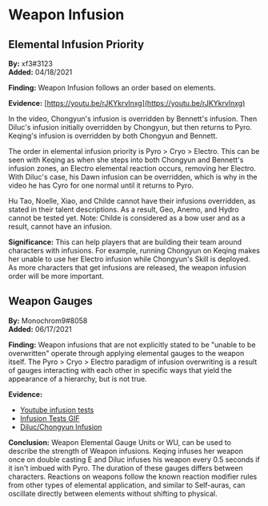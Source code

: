 # Weapon Infusion

## Elemental Infusion Priority

**By:** xf3\#3123  
**Added:** 04/18/2021

**Finding:** Weapon Infusion follows an order based on elements.

**Evidence:** [https://youtu.be/rJKYkrvlnxg](https://youtu.be/rJKYkrvlnxg)

In the video, Chongyun's infusion is overridden by Bennett's infusion. Then Diluc's infusion initially overridden by Chongyun, but then returns to Pyro. Keqing's infusion is overridden by both Chongyun and Bennett.

The order in elemental infusion priority is Pyro &gt; Cryo &gt; Electro. This can be seen with Keqing as when she steps into both Chongyun and Bennett's infusion zones, an Electro elemental reaction occurs, removing her Electro. With Diluc's case, his Dawn infusion can be overridden, which is why in the video he has Cyro for one normal until it returns to Pyro.

Hu Tao, Noelle, Xiao, and Childe cannot have their infusions overridden, as stated in their talent descriptions. As a result, Geo, Anemo, and Hydro cannot be tested yet. Note: Childe is considered as a bow user and as a result, cannot have an infusion.

**Significance:** This can help players that are building their team around characters with infusions. For example, running Chongyun on Keqing makes her unable to use her Electro infusion while Chongyun's Skill is deployed. As more characters that get infusions are released, the weapon infusion order will be more important.

## Weapon Gauges

**By:** Monochrom9\#8058  
**Added:** 06/17/2021

**Finding:** Weapon infusions that are not explicitly stated to be "unable to be overwritten" operate through applying
elemental gauges to the weapon itself. The Pyro > Cryo > Electro paradigm of infusion overwriting is a result of gauges
interacting with each other in specific ways that yield the appearance of a hierarchy, but is not true.

**Evidence:**  
- [Youtube infusion tests](https://youtu.be/rJKYkrvlnxg)
- [Infusion Tests GIF](https://imgur.com/a/wAchZUi)
- [Diluc/Chongyun Infusion](https://imgur.com/a/mbixEuJ)

**Conclusion:** Weapon Elemental Gauge Units or WU, can be used to describe the strength of Weapon infusions. Keqing infuses her
weapon once on double casting E and Diluc infuses his weapon every 0.5 seconds if it isn't imbued with Pyro. 
The duration of these gauges differs between characters. Reactions on weapons follow the known reaction modifier rules 
from other types of elemental application, and similar to Self-auras, can oscillate directly between elements without shifting to physical.
